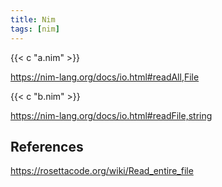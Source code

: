 ```yaml
---
title: Nim
tags: [nim]
---
```


{{< c "a.nim" >}}

<https://nim-lang.org/docs/io.html#readAll,File>

{{< c "b.nim" >}}

<https://nim-lang.org/docs/io.html#readFile,string>

## References

<https://rosettacode.org/wiki/Read_entire_file>
